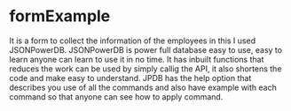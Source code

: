 # formExample
It is a form to collect the information of the employees in this I used JSONPowerDB.
JSONPowerDB is power full database easy to use, easy to learn anyone can learn to use it in no time.
It has inbuilt functions that reduces the work can be used by simply callig the API, it also shortens the code and make easy to understand.
JPDB has the help option that describes you use of all the commands and also have example with each command so that anyone can see how to apply command.
